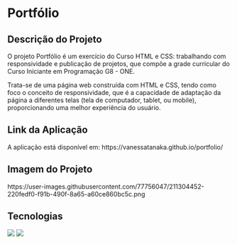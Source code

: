 <h1>Portfólio</h1>

<h2>Descrição do Projeto</h2>
<p>O projeto Portfólio é um exercício do Curso HTML e CSS: trabalhando com responsividade e publicação de projetos, que compõe a grade curricular do Curso Iniciante em Programação G8 - ONE.</p>
<p>Trata-se de uma página web construída com HTML e CSS, tendo como foco o conceito de responsividade, que é a capacidade de adaptação da página a diferentes telas (tela de computador, tablet, ou mobile), proporcionando uma melhor experiência do usuário.</p>


<h2>Link da Aplicação</h2>
<p>A aplicação está disponível em: https://vanessatanaka.github.io/portfolio/</p>


<h2>Imagem do Projeto</h2>
https://user-images.githubusercontent.com/77756047/211304452-220fedf0-f91b-490f-8a65-a60ce860bc5c.png

<h2>Tecnologias</h2>
<div>
  <img src="https://img.shields.io/badge/HTML-239120?style=for-the-badge&logo=html5&logoColor=white">
  <img src="https://img.shields.io/badge/CSS-239120?&style=for-the-badge&logo=css3&logoColor=white">
</div>
